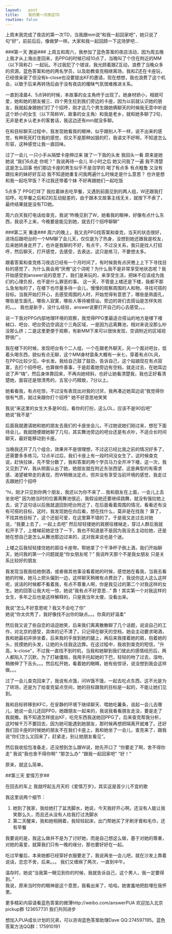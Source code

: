 ```yaml
---
layout:   post
title:    我的第一次夜店TD 
routine: false
---
```


上周末我完成了夜店的第一次TD，当我跟mm说“和我一起回家吧”，她只说了句“好”，前前后后，像做梦一样。大家和我一起回顾一下这场梦吧...

###第一天 邂逅###
上周五和周六，我参加了蓝色答案的夜店活动，因为周五晚上我才从上海出差回来，去PPG的时候已经10点了，当晚叫了个住在附近的MM（以下简称Z）一起玩。不过我犯了个错误，我光顾着跟Z互动，浪费了当晚众多的资源。蓝色答案和他的两名学员，以及助教查克相继离场，我和Z还在卡座玩，已经很亲密了但没有k-close也没要提出KF的邀请，现在想想，我也浪费了这个机会，以致于后来再转场后由于没有夜店的暧昧气氛很难推进关系。

一直到凌晨4、5点钟的时候，本故事的女主角终于出现了。她身材娇小，相貌可爱，她和她的朋友被三、四个男生拉到我们旁边的卡座，因为以前就认识她的朋友，我就起身跟她们打了个招呼，刚才这几个男生跟她俩聊天的时候我无意中听说这个娇小的女生（以下简称W，故事的女主角）和我是老乡，就和她多聊了2句，无非是老乡认老乡的客套话，我这边还有mm就没多聊。

在和目标聊天过程中，我发现她看我的眼神，似乎跟别人不一样，说不出来的感觉，有种死死盯住我的感觉，但又不是那种凶狠的盯，我语文不好啊，不知道怎么形容，这种感觉让我一直回味。

过了一会儿 一只小手从隔壁卡座伸过来 拨了一下我的头发 我回头一看 原来是她  她说 “我们6点走 你呢？”  我说再待一会儿  半小时之后  她又问我了一遍   我不清楚这是怎么回事  他们那边卡座的男生似乎不是泡学的 喝了有点多 有点粗鲁 又没有跟拉来的妹好好互动  我不知道她重复问我两遍什么时候走是什么意思？ 也许是想和我一起吃早饭？不过我还带着个妹  不好再跟她们一起吃饭

5点多了 PPG打烊了  我拉着妹去吃早餐，又遇到前面见到的两人组，W还跟我打招呼。吃早餐之后和Z的互动挺差的，由于跟本文故事主线无关，就按下不表了，最终结果就是没有TD她。

周六白天我打电话给查克，我说“昨晚见到了W，她看我的眼神，好像有点什么东西，我说不上来，今晚要是能见到她，就去打个招呼聊聊”

###第二天 重逢###
周六的晚上，我又去PPG找答案和查克，当天的状态很好，进场后跟吧台的一个MM聊了会儿天，仅仅是为了热身，没想到她还跟我是校友，后来她转身走开了，也许是我聊的不好，有点干，不过没关系，我只是找人打招呼，然后聊天，打开感觉，去感受，去表达，这只是练习，不要想太多。

跟着答案和查克练习夜店已经有一个月时间了，有时候我有点厌倦上上下下寻找目标的感觉了，为什么我会用“厌倦”这个词呢？为什么我不是非常享受地状态呢？我开始感受到answer说的意思了，我们是来玩的，来享受生活，把妹不应该成为我们的心理负担，也不是什么罪恶的事。 这一天，不管是上楼还是下楼，我都不那么急匆匆的了，在楼下也尽量多待一会儿，慢慢的观察周围的人和物，寻找可搭的目标。当我开始打开心，去感受周围的人时，开始觉得有意思了，哪些是熟面孔，哪些是生面孔，哪些人寂寞，哪些人等待被搭讪，旁边的哥们去搭讪是怎样失败的。。。 我也是新手，没什么经验，answer说要打开自己的心去感受。。。

说一下我对PPG内部地理环境的观察，我觉得PPG里最适合搭讪的地方是楼下楼梯口、吧台、吧台旁边空调这个三角区域，一是因为远离舞池，相对来说没那么吵没那么挤；二是这里更便于观察，有新MM下来可以很快发现，空调附近的区域视野很广。

我在楼下的时候，发现吧台有个二人组，一个在跟老外聊天，另一个面对吧台，低着头喝东西，貌似有点无聊，这个MM身材苗条大概有一米七，穿着有点OL风，在PPG比较少见，中长发。我给自己鼓了鼓劲，告诉自己，这个姑娘现在有点寂寞，去打个招呼吧，也算做件善事，于是趁着她旁边有空档，就走过去，在她耳边说了声“嗨”，然后身体靠回来，不再向她倾斜，也好让她看清楚我，我也正好看清楚她，面容还是很清秀的，五官小巧精致，7分以上。

她看看我，有点吃惊，不过没有表现出对我的讨厌，我再凑近她耳边说“我觉得你很有气质，就过来跟你打个招呼”  她不好意思地笑笑

我说“来这里的女生大多是90后，看你的打扮，这么OL，应该不是90后吧”  
她说“我不是”

后面我就邀请她和她的朋友去我们的卡座坐会儿，不过她说她们刚过来，想在下面待会儿，我就随便跟她聊了几句，其实舞池旁边的吧台还是有点吵，不适合长时间聊天，最好能移动到卡座。

当晚我还开了几个组合，效果并不是很理想，不过这已经比我之前的情况好多了，还需要多多练习。12点半过后，我们卡座上有一段时间没女生了，这时候查克说，赶快拉妹，先不管分数了，我和答案的两个学员马力全开冲下楼，这一次，我又见到了W，我从侧面认出了她，她朋友就在附近东张西望，这是典型的有需求感、渴望被带走的表现，而W稍微淡定点，但并没有享受当前环境的感觉，我走过去跟她打个招呼

“hi，刚才只见到你两个朋友，我还以为你不来了... 我和朋友在上面，一会儿上去坐坐吧” 因为她当时的位置离舞池很近，我假设她还要继续跳舞，就没有强拉她上去，说了这句话以后我就退回到吧台附近了，在后面看着周围的情况，看看还有没有可搭的目标，这时，我发现她在向后看，想在找什么，莫非是在找我？ 算了，不找其他目标了，这个还挺可爱，在这里算不错的了。于是我又走过去对她说，“我要上去了，一起上去吧” 然后轻轻搂她的肩膀往楼梯走，穿过人群后我就松开手了，上楼梯前她定住了一下，我也不知道是不是因为我没去主动拉她，还是她在想自己是怎么从舞池那边过来的，这对我来说也是个迷。

上楼之后我轻轻搂住她的肩往卡座带。帮她拿了个干净杯子倒上酒，我们开始聊天，她问我的第一个问题就是“你女朋友呢？”  我说昨天那个不是我女朋友 只是关系比较好的朋友

我发现当我我给她倒酒，或者做其他事没看着她的时候，感觉她在看我，当我去看她的时候，她马上把头偏到一边，这样聊天稍微有点费劲了，我说你这人这么这样呢，说话的时候都不看着我，有点不尊重人啊，你是我见过的第二个对我这样的女生。她的回答让我大吃一惊，她说”我有点不好意思...” 靠！其实第一个对我这样的女生，多年之后也是这样解释的，只是我当年太傻，没看出来。

我说”怎么不好意思呢？我又不会吃了你”   
她说“你太优秀了，我好像找不出你的缺点。。。你真的好温柔”

然后我又说了些自恋的话逗她笑，后来我们离离散散聊了几个话题，说说自己的工作，对北京的感受，具体的记不清了，只记得在聊天的空档，她会主动要求喝酒，我和她最初并排坐着，后来我的手放到她的腿上，再后来我搂着她的肩，抱着她的头，抚摸她的头发，让她的头往我这边靠。在这过程中，我收到查克的短信，"升高，k-close"，不过我一直找不到时机，当我和她聊到我们彼此的感情经历后，两人都陷入了沉默，为了打破僵局，我用手托起她的下巴，轻轻的吻了过去，湿吻，稍微伸了下舌头。。。然后松开她，看着她的眼睛，她有些惊讶，说没想到我会这样做。。。

过了一会儿查克回来了，我说有点饿，问W饿不饿，一起去吃点东西，这不光是为了转场，还是为了给查克留点空间，她的目标跟我的目标是一起的，不能让她们见到。

我和目标转移到KFC，在安静的环境下继续聊天、喂她吃薯条，说起一会儿去哪儿，她说一会儿还回PPG，她跟朋友一起来的，我说我看看朋友走没，要是走了我就撤。我不知道怎样提出KF，吃完东西我送她回PPG了，后来查克帮我分析，这时候千万不要回去，因为她可能遇到她朋友，那时候再想把隔离开就难了。还好我们回卡座的时候她的朋友不在我们卡座上，我和她坐了一会儿，查克来了，跟我说“你们怎么又回来了，赶紧走，别让她朋友看见”。

然后我收拾包准备走，还没想到怎么跟W说，她先开口了
“你要走了啊，舍不得你走”
我说“我也舍不得你啊”
“那怎么办”
“跟我一起回家吧”
“好！”

原来，就这么简单。

##第三天 爱情万岁##

在回去的车上 我就哼起五月天的《爱情万岁》，其实这是首少儿不宜的歌

我这里说两个细节：

1. 她到了我家，我给她打了盆洗脚水，她说，今天我好开心啊，还没有人能让我笑那么久，而且还从没有人给我打过洗脚水
2. 第二天醒来，我和她相拥着，我轻轻起床，出门帮她买了牙刷牙膏和毛巾，还有早餐


我要说的是，我这么做并不是为了讨好她，而是自己想这么做，基于对她的尊重，对她的喜爱，就算我们只有一晚的缘分，那也要好好在一起。

吃过早餐后，本来她都已经穿好衣服要走了，我说再坐一会儿吧，就在沙发上靠着说话，恋恋不舍，后来。。。 我们又缠绵了两次，一直到中午。

温存时，她说“当我第一眼见到你的时候，我就告诉自己，这个男人，我一定要得到。”   
我说，原来当时你的眼神是这个意思，我看出来了，哈哈。她害羞地把脸埋在我怀里。






更多精彩内容请看蓝色答案的微薄http://weibo.com/answerPUA 欢迎加入北京pickup群  123657731  我们共同进步

想加入PUA成长计划的兄弟，可以咨询蓝色答案助理Dave QQ:274597195。蓝色答案方法QQ群：175910191
